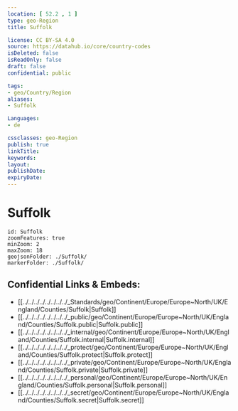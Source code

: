 ```yaml
---
location: [ 52.2 , 1 ] 
type: geo-Region
title: Suffolk

license: CC BY-SA 4.0
source: https://datahub.io/core/country-codes
isDeleted: false
isReadOnly: false
draft: false
confidential: public

tags:
- geo/Country/Region
aliases:
- Suffolk

Languages:
- de

cssclasses: geo-Region
publish: true
linkTitle: 
keywords: 
layout: 
publishDate: 
expiryDate: 
---
```


# Suffolk

```leaflet
id: Suffolk
zoomFeatures: true 
minZoom: 2 
maxZoom: 18
geojsonFolder: ./Suffolk/
markerFolder: ./Suffolk/
```


## Confidential Links & Embeds: 
- [[../../../../../../../../_Standards/geo/Continent/Europe/Europe~North/UK/England/Counties/Suffolk|Suffolk]] 
- [[../../../../../../../../_public/geo/Continent/Europe/Europe~North/UK/England/Counties/Suffolk.public|Suffolk.public]] 
- [[../../../../../../../../_internal/geo/Continent/Europe/Europe~North/UK/England/Counties/Suffolk.internal|Suffolk.internal]] 
- [[../../../../../../../../_protect/geo/Continent/Europe/Europe~North/UK/England/Counties/Suffolk.protect|Suffolk.protect]] 
- [[../../../../../../../../_private/geo/Continent/Europe/Europe~North/UK/England/Counties/Suffolk.private|Suffolk.private]] 
- [[../../../../../../../../_personal/geo/Continent/Europe/Europe~North/UK/England/Counties/Suffolk.personal|Suffolk.personal]] 
- [[../../../../../../../../_secret/geo/Continent/Europe/Europe~North/UK/England/Counties/Suffolk.secret|Suffolk.secret]] 

